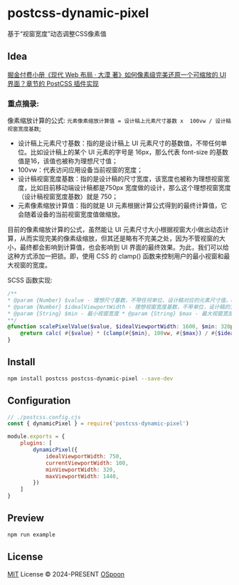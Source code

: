 # postcss-dynamic-pixel

基于“视窗宽度”动态调整CSS像素值

## Idea

[掘金付费小册《现代 Web 布局 · 大漠 著》如何像素级完美还原一个可缩放的 UI 界面？章节的 PostCSS 插件实现](https://juejin.cn/book/7161370789680250917/section/7165496907714789407#heading-14)

### 重点摘录:

像素缩放计算的公式: `元素像素缩放计算值 = 设计稿上元素尺寸基数 x  100vw / 设计稿视窗宽度基数`;

* 设计稿上元素尺寸基数：指的是设计稿上 UI 元素尺寸的基数值，不带任何单位。比如设计稿上的某个 UI 元素的字号是 16px，那么代表 font-size 的基数值是16，该值也被称为理想尺寸值；
* 100vw：代表访问应用设备当前视窗的宽度；
* 设计稿视窗宽度基数：指的是设计稿的尺寸宽度，该宽度也被称为理想视窗宽度，比如目前移动端设计稿都是750px 宽度做的设计，那么这个理想视窗宽度（设计稿视窗宽度基数）就是 750；
* 元素像素缩放计算值：指的就是 UI 元素根据计算公式得到的最终计算值，它会随着设备的当前视窗宽度值做缩放。

目前的像素缩放计算的公式，虽然能让 UI 元素尺寸大小根据视窗大小做出动态计算，从而实现完美的像素级缩放，但其还是略有不完美之处，因为不管视窗的大小，最终都会影响到计算值，也会影响到 UI 界面的最终效果。为此，我们可以给这种方式添加一把锁。即，使用 CSS 的 clamp() 函数来控制用户的最小视窗和最大视窗的宽度。

SCSS 函数实现:

```scss
/** 
* @param {Number} $value - 理想尺寸基数，不带任何单位，设计稿对应的元素尺寸值，eg 设计稿元素宽度是500，$value = 500 
* @param {Number} $idealViewportWidth - 理想视窗宽度基数，不带单位，设计稿的宽度 
* @param {String} $min - 最小视窗宽度 * @param {String} $max - 最大视窗宽度 
**/
@function scalePixelValue($value, $idealViewportWidth: 1600, $min: 320px, $max: 3480px) { 
    @return calc( #{$value} * (clamp(#{$min}, 100vw, #{$max}) / #{$idealViewportWidth})) 
}
```

## Install

```bash
npm install postcss postcss-dynamic-pixel --save-dev
```

## Configuration

```JavaScript
// ./postcss.config.cjs
const { dynamicPixel } = require('postcss-dynamic-pixel')

module.exports = {
    plugins: [
        dynamicPixel({
            idealViewportWidth: 750,
            currentViewportWidth: 100,
            minViewportWidth: 320,
            maxViewportWidth: 1440,
        })
    ]
}
```

## Preview

```bash
npm run example
```

## License

[MIT](./LICENSE) License © 2024-PRESENT [OSpoon](https://github.com/OSpoon)
